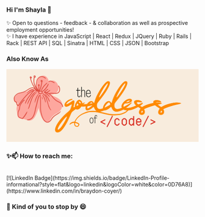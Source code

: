 
### Hi I'm Shayla 👋

✨ Open to questions - feedback - & collaboration as well as prospective employment opportunities!
<br>
✨ I have experience in JavaScript | React | Redux | JQuery | Ruby | Rails | Rack | REST API | SQL | Sinatra | HTML | CSS | JSON | Bootstrap 
<br>

### Also Know As 

[![Shayla's GitHub Banner](./assets/cover.png)](https://braydoncoyer.dev)

### ✨📫 How to reach me: 

<br>
[![LinkedIn Badge](https://img.shields.io/badge/LinkedIn-Profile-informational?style=flat&logo=linkedin&logoColor=white&color=0D76A8)](https://www.linkedin.com/in/braydon-coyer/)
<br>

### 🌱 Kind of you to stop by 😄
